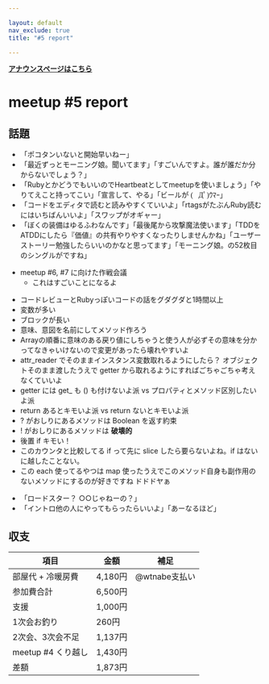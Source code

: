 ```yaml
---

layout: default
nav_exclude: true
title: "#5 report"

---
```


<p> <a href="../"><strong>アナウンスページはこちら</strong></a></p>

meetup #5 report
=================

話題
----

-   「ポコタンいないと開始早いねー」
-   「最近ずっとモーニング娘。聞いてます」「すごいんですよ。誰が誰だか分からないでしょう？」
-   「RubyとかどうでもいいのでHeartbeatとしてmeetupを使いましょう」「やりてえこと持ってこい」「宣言して、やる」「ビールが <span style="font-family: 'ヒラギノ丸ゴ Pro W4'">(ﾟДﾟ)ｳﾏｰ</span>」
-   「コードをエディタで読むと読みやすくていいよ」「rtagsがたぶんRuby読むにはいちばんいいよ」「スワップがオギャー」
-   「ぼくの装備はゆるふわなんです」「最後尾から攻撃魔法使います」「TDDをATDDにしたら『価値』の共有やりやすくなったりしませんかね」「ユーザーストーリー勉強したらいいのかなと思ってます」「モーニング娘。の52枚目のシングルがですね」

<!-- -->

-   meetup #6, #7 に向けた作戦会議
    -   これはすごいことになるよ

<!-- -->

- コードレビューとRubyっぽいコードの話をグダグダと1時間以上
- 変数が多い
- ブロックが長い
- 意味、意図を名前にしてメソッド作ろう
- Arrayの順番に意味のある戻り値にしちゃうと使う人が必ずその意味を分かってなきゃいけないので変更があったら壊れやすいよ
- attr\_reader でそのままインスタンス変数取れるようにしたら？ オブジェクトそのまま渡したうえで getter から取れるようにすればごちゃごちゃ考えなくていいよ
- getter には get_ も () も付けないよ派 vs プロパティとメソッド区別したいよ派
- return あるとキモいよ派 vs return ないとキモいよ派
- ? がおしりにあるメソッドは Boolean を返す約束
- ! がおしりにあるメソッドは **破壊的**
- 後置 if キモい！
- このカウンタと比較してる if って先に slice したら要らないよね。if はないに越したことない。
- この each 使ってるやつは map 使ったうえでこのメソッド自身も副作用のないメソッドにするのが好きですね ドドドヤぁ

<!-- -->

-   「ロードスター？ ○○じゃねーの？」
-   「イントロ他の人にやってもらったらいいよ」「あーなるほど」

収支
----

 | 項目                  | 金額      | 補足            |
 | --------------------- | --------- | --------------- |
 | 部屋代 + 冷暖房費     | 4,180円   | @wtnabe支払い   |
 | 参加費合計            | 6,500円   |                 |
 | 支援                  | 1,000円   |                 |
 | 1次会お釣り           | 260円     |                 |
 | 2次会、3次会不足      | 1,137円   |                 |
 | meetup #4 くり越し    | 1,430円   |                 |
 | 差額                  | 1,873円   |                 |


